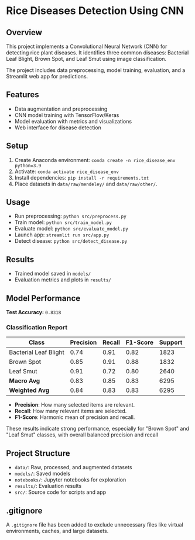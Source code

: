 # Rice Diseases Detection Using CNN

## Overview
This project implements a Convolutional Neural Network (CNN) for detecting rice plant diseases. It identifies three common diseases: Bacterial Leaf Blight, Brown Spot, and Leaf Smut using image classification.

The project includes data preprocessing, model training, evaluation, and a Streamlit web app for predictions.

## Features
- Data augmentation and preprocessing
- CNN model training with TensorFlow/Keras
- Model evaluation with metrics and visualizations
- Web interface for disease detection

## Setup
1. Create Anaconda environment: `conda create -n rice_disease_env python=3.9`
2. Activate: `conda activate rice_disease_env`
3. Install dependencies: `pip install -r requirements.txt`
4. Place datasets in `data/raw/mendeley/` and `data/raw/other/`.

## Usage
- Run preprocessing: `python src/preprocess.py`
- Train model: `python src/train_model.py`
- Evaluate model: `python src/evaluate_model.py`
- Launch app: `streamlit run src/app.py`
- Detect disease: `python src/detect_disease.py`

## Results
- Trained model saved in `models/`
- Evaluation metrics and plots in `results/`


## Model Performance

**Test Accuracy:** `0.8318`

### Classification Report

| Class                   | Precision | Recall | F1-Score | Support |
|-------------------------|-----------|--------|----------|---------|
| Bacterial Leaf Blight   | 0.74      | 0.91   | 0.82     | 1823    |
| Brown Spot              | 0.85      | 0.91   | 0.88     | 1832    |
| Leaf Smut               | 0.91      | 0.72   | 0.80     | 2640    |
| **Macro Avg**           | 0.83      | 0.85   | 0.83     | 6295    |
| **Weighted Avg**        | 0.84      | 0.83   | 0.83     | 6295    |

- **Precision**: How many selected items are relevant.
- **Recall**: How many relevant items are selected.
- **F1-Score**: Harmonic mean of precision and recall.

These results indicate strong performance, especially for "Brown Spot" and "Leaf Smut" classes, with overall balanced precision and recall


## Project Structure
- `data/`: Raw, processed, and augmented datasets
- `models/`: Saved models
- `notebooks/`: Jupyter notebooks for exploration
- `results/`: Evaluation results
- `src/`: Source code for scripts and app

## .gitignore
A `.gitignore` file has been added to exclude unnecessary files like virtual environments, caches, and large datasets.
